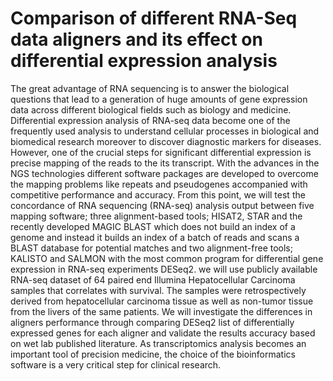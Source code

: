 # Comparison of different RNA-Seq data aligners and its effect on differential expression analysis 
The great advantage of RNA sequencing is to answer the biological questions that lead to a generation of huge amounts of gene expression data across different biological fields such as biology and medicine. Differential expression analysis of RNA-seq data become one of the frequently used analysis to understand cellular processes in biological and biomedical research moreover to discover diagnostic markers for diseases. However, one of the crucial steps for significant differential expression is precise mapping of the reads to the its transcript. With the advances in the NGS technologies different software packages are developed to overcome the mapping problems like repeats and pseudogenes accompanied with competitive performance and accuracy. From this point, we will test the concordance of RNA sequencing (RNA-seq) analysis output between five mapping software; three alignment-based tools; HISAT2, STAR and the recently developed MAGIC BLAST which does not build an index of a genome and instead it builds an index of a batch of reads and scans a BLAST database for potential matches and two alignment-free tools; KALISTO and SALMON with the most common program for differential gene expression in RNA-seq experiments DESeq2. we will use publicly available RNA-seq dataset of 64 paired end Illumina Hepatocellular Carcinoma samples that correlates with survival. The samples were retrospectively derived from hepatocellular carcinoma tissue as well as non-tumor tissue from the livers of the same patients. We will investigate the differences in aligners performance through comparing DESeq2 list of differentially expressed genes for each aligner and validate the results accuracy based on wet lab published literature. As transcriptomics analysis becomes an important tool of precision medicine, the choice of the bioinformatics software is a very critical step for clinical research. 
